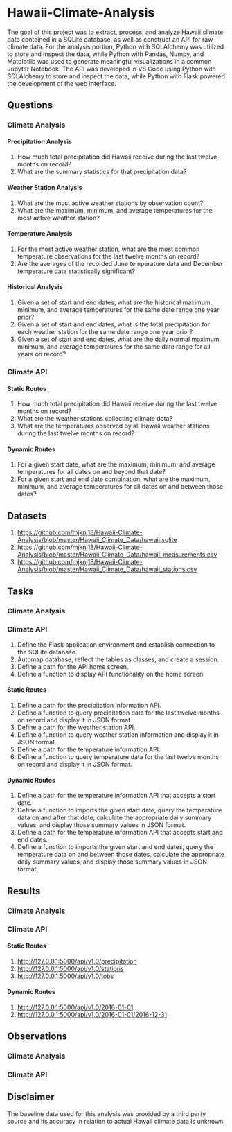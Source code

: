 # Hawaii-Climate-Analysis

The goal of this project was to extract, process, and analyze Hawaii climate data contained in a SQLite database, as well as construct an API for raw climate data. For the analysis portion, Python with SQLAlchemy was utilized to store and inspect the data, while Python with Pandas, Numpy, and Matplotlib was used to generate meaningful visualizations in a common Jupyter Notebook. The API was developed in VS Code using Python with SQLAlchemy to store and inspect the data, while Python with Flask powered the development of the web interface. 

## Questions

### Climate Analysis

#### Precipitation Analysis

1. How much total precipitation did Hawaii receive during the last twelve months on record?
2. What are the summary statistics for that precipitation data?

#### Weather Station Analysis

1. What are the most active weather stations by observation count?
2. What are the maximum, minimum, and average temperatures for the most active weather station?

#### Temperature Analysis

1. For the most active weather station, what are the most common temperature observations for the last twelve months on record?
2. Are the averages of the recorded June temperature data and December temperature data statistically significant?

#### Historical Analysis

1. Given a set of start and end dates, what are the historical maximum, minimum, and average temperatures for the same date range one year prior?
2. Given a set of start and end dates, what is the total precipitation for each weather station for the same date range one year prior?
3. Given a set of start and end dates, what are the daily normal maximum, minimum, and average temperatures for the same date range for all years on record?

### Climate API

#### Static Routes

1. How much total precipitation did Hawaii receive during the last twelve months on record?
2. What are the weather stations collecting climate data?
3. What are the temperatures observed by all Hawaii weather stations during the last twelve months on record?

#### Dynamic Routes

1. For a given start date, what are the maximum, minimum, and average temperatures for all dates on and beyond that date?
2. For a given start and end date combination, what are the maximum, minimum, and average temperatures for all dates on and between those dates?

## Datasets

1. https://github.com/mjknj18/Hawaii-Climate-Analysis/blob/master/Hawaii_Climate_Data/hawaii.sqlite
2. https://github.com/mjknj18/Hawaii-Climate-Analysis/blob/master/Hawaii_Climate_Data/hawaii_measurements.csv
3. https://github.com/mjknj18/Hawaii-Climate-Analysis/blob/master/Hawaii_Climate_Data/hawaii_stations.csv

## Tasks

### Climate Analysis



### Climate API

1. Define the Flask application environment and establish connection to the SQLite database.
2. Automap database, reflect the tables as classes, and create a session.
3. Define a path for the API home screen.
4. Define a function to display API functionality on the home screen.

#### Static Routes

1. Define a path for the precipitation information API. 
2. Define a function to query precipitation data for the last twelve months on record and display it in JSON format.
3. Define a path for the weather station API.
4. Define a function to query weather station information and display it in JSON format.
5. Define a path for the temperature information API.
6. Define a function to query temperature data for the last twelve months on record and display it in JSON format.

#### Dynamic Routes

1. Define a path for the temperature information API that accepts a start date.
2. Define a function to imports the given start date, query the temperature data on and after that date, calculate the appropriate daily summary values, and display those summary values in JSON format.
3. Define a path for the temperature information API that accepts start and end dates.
4. Define a function to imports the given start and end dates, query the temperature data on and between those dates, calculate the appropriate daily summary values, and display those summary values in JSON format.

## Results

### Climate Analysis



### Climate API

#### Static Routes

1. http://127.0.0.1:5000/api/v1.0/precipitation
2. http://127.0.0.1:5000/api/v1.0/stations
3. http://127.0.0.1:5000/api/v1.0/tobs

#### Dynamic Routes

1. http://127.0.0.1:5000/api/v1.0/2016-01-01
2. http://127.0.0.1:5000/api/v1.0/2016-01-01/2016-12-31

## Observations

### Climate Analysis



### Climate API



## Disclaimer

The baseline data used for this analysis was provided by a third party source and its accuracy in relation to actual Hawaii climate data is unknown.